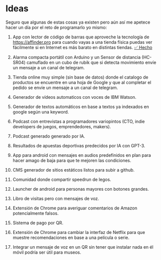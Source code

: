 # Ideas

Seguro que algunas de estas cosas ya existen pero aún así me apetece hacer un día por el reto de programarlo yo mismo:

1. App con lector de código de barras que aproveche la tecnología de https://affinder.pro para cuando vayas a una tienda física puedas ver fácilmente si en Internet es más barato en distintas tiendas. [✅ Hecho](https://twitter.com/vivirenremoto/status/1312385991752192000?s=19)

2. Alarma compacta portátil con Arduino y un Sensor de distancia (HC-SR04) camuflado en un cubo de rubik que si detecta movimiento envíe un mensaje a un canal de telegram.

3. Tienda online muy simple (sin base de datos) donde el catalogo de productos se encuentre en una hoja de Google y que al completar el pedido se envíe un mensaje a un canal de telegram.

4. Generador de vídeos automaticos con voces de IBM Watson.

5. Generador de textos automáticos en base a textos ya indexados en google según una keyword.

6. Podcast con entrevistas a programadores variopintos (CTO, indie developers de juegos, emprendedores, makers).

7. Podcast generado generado por IA.

8. Resultados de apuestas deportivas predecidos por IA con GPT-3.

9. App para android con mensajes en audios predefinidos en plan para hacer amago de baja para que te mejoren las condiciones.

10. CMS generador de sitios estáticos listos para subir a github.

11. Comunidad donde compartir speedrun de legos.

12. Launcher de android para personas mayores con botones grandes.

13. Libro de visitas pero con mensajes de voz.

14. Extensión de Chrome para averiguar comentarios de Amazon potencialmente falsos.

15. Sistema de pago por QR.

16. Extensión de Chrome para cambiar la interfaz de Netflix para que muestre recomendaciones en base a una película o serie.

17. Integrar un mensaje de voz en un QR sin tener que instalar nada en él móvil podría ser útil para museos.
